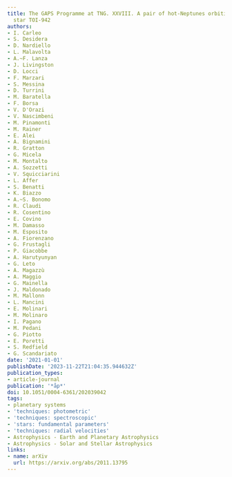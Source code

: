 ```yaml
---
title: The GAPS Programme at TNG. XXVIII. A pair of hot-Neptunes orbiting the young
  star TOI-942
authors:
- I. Carleo
- S. Desidera
- D. Nardiello
- L. Malavolta
- A.~F. Lanza
- J. Livingston
- D. Locci
- F. Marzari
- S. Messina
- D. Turrini
- M. Baratella
- F. Borsa
- V. D'Orazi
- V. Nascimbeni
- M. Pinamonti
- M. Rainer
- E. Alei
- A. Bignamini
- R. Gratton
- G. Micela
- M. Montalto
- A. Sozzetti
- V. Squicciarini
- L. Affer
- S. Benatti
- K. Biazzo
- A.~S. Bonomo
- R. Claudi
- R. Cosentino
- E. Covino
- M. Damasso
- M. Esposito
- A. Fiorenzano
- G. Frustagli
- P. Giacobbe
- A. Harutyunyan
- G. Leto
- A. Magazzù
- A. Maggio
- G. Mainella
- J. Maldonado
- M. Mallonn
- L. Mancini
- E. Molinari
- M. Molinaro
- I. Pagano
- M. Pedani
- G. Piotto
- E. Poretti
- S. Redfield
- G. Scandariato
date: '2021-01-01'
publishDate: '2023-11-22T21:04:35.944632Z'
publication_types:
- article-journal
publication: '*åp*'
doi: 10.1051/0004-6361/202039042
tags:
- planetary systems
- 'techniques: photometric'
- 'techniques: spectroscopic'
- 'stars: fundamental parameters'
- 'techniques: radial velocities'
- Astrophysics - Earth and Planetary Astrophysics
- Astrophysics - Solar and Stellar Astrophysics
links:
- name: arXiv
  url: https://arxiv.org/abs/2011.13795
---
```


